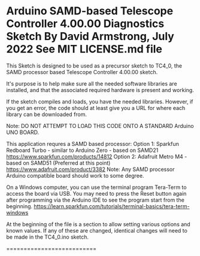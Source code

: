 Arduino SAMD-based Telescope Controller 4.00.00 Diagnostics Sketch
By David Armstrong, July 2022
See MIT LICENSE.md file
==================================================================

This Sketch is designed to be used as a precursor sketch to TC4_0,
the SAMD processor based Telescope Controller 4.00.00 sketch.

It's purpose is to help make sure all the needed software libraries
are installed, and that the associated required hardware is present and
working.

If the sketch compiles and loads, you have the needed libraries.  However,
if you get an error, the code should at least give you a URL for where each
library can be downloaded from.

Note: DO NOT ATTEMPT TO LOAD THIS CODE ONTO A STANDARD Arduino UNO BOARD.

This application requres a SAMD based processor:
Option 1: Sparkfun Redboard Turbo - similar to Arduino Zero - based on SAMD21
https://www.sparkfun.com/products/14812
Option 2: Adafruit Metro M4 - based on SAMD51 (Preferred at this point)
https://www.adafruit.com/product/3382
Note: Any SAMD processor Arduino compatible board should work to some degree.

On a Windows computer, you can use the terminal program Tera-Term to access the board via USB.
You may need to press the Reset button again after programming via the Arduino IDE to see the 
program start from the beginning.
https://learn.sparkfun.com/tutorials/terminal-basics/tera-term-windows

At the beginning of the file is a section to allow setting various options and known values.
If any of these are changed, identical changes will need to be made in the TC4_0.ino sketch.

==========================
